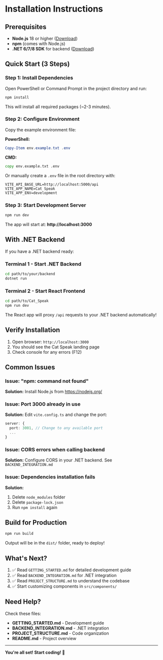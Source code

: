 # Installation Instructions

## Prerequisites

- **Node.js** 18 or higher ([Download](https://nodejs.org/))
- **npm** (comes with Node.js)
- **.NET 6/7/8 SDK** for backend ([Download](https://dotnet.microsoft.com/download))

## Quick Start (3 Steps)

### Step 1: Install Dependencies

Open PowerShell or Command Prompt in the project directory and run:

```bash
npm install
```

This will install all required packages (~2-3 minutes).

### Step 2: Configure Environment

Copy the example environment file:

**PowerShell:**
```powershell
Copy-Item env.example.txt .env
```

**CMD:**
```cmd
copy env.example.txt .env
```

Or manually create a `.env` file in the root directory with:
```
VITE_API_BASE_URL=http://localhost:5000/api
VITE_APP_NAME=Cat Speak
VITE_APP_ENV=development
```

### Step 3: Start Development Server

```bash
npm run dev
```

The app will start at: **http://localhost:3000**

## With .NET Backend

If you have a .NET backend ready:

### Terminal 1 - Start .NET Backend
```bash
cd path/to/your/backend
dotnet run
```

### Terminal 2 - Start React Frontend
```bash
cd path/to/Cat_Speak
npm run dev
```

The React app will proxy `/api` requests to your .NET backend automatically!

## Verify Installation

1. Open browser: `http://localhost:3000`
2. You should see the Cat Speak landing page
3. Check console for any errors (F12)

## Common Issues

### Issue: "npm: command not found"
**Solution:** Install Node.js from https://nodejs.org/

### Issue: Port 3000 already in use
**Solution:** Edit `vite.config.ts` and change the port:
```typescript
server: {
  port: 3001, // Change to any available port
  ...
}
```

### Issue: CORS errors when calling backend
**Solution:** Configure CORS in your .NET backend. See `BACKEND_INTEGRATION.md`

### Issue: Dependencies installation fails
**Solution:** 
1. Delete `node_modules` folder
2. Delete `package-lock.json`
3. Run `npm install` again

## Build for Production

```bash
npm run build
```

Output will be in the `dist/` folder, ready to deploy!

## What's Next?

1. ✅ Read `GETTING_STARTED.md` for detailed development guide
2. ✅ Read `BACKEND_INTEGRATION.md` for .NET integration
3. ✅ Read `PROJECT_STRUCTURE.md` to understand the codebase
4. ✅ Start customizing components in `src/components/`

## Need Help?

Check these files:
- **GETTING_STARTED.md** - Development guide
- **BACKEND_INTEGRATION.md** - .NET integration
- **PROJECT_STRUCTURE.md** - Code organization
- **README.md** - Project overview

---

**You're all set! Start coding! 🚀**

